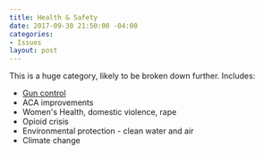```yaml
---
title: Health & Safety
date: 2017-09-30 21:50:00 -04:00
categories:
- Issues
layout: post
---
```


This is a huge category, likely to be broken down further. Includes:
* [Gun control](http://indivisibleandoverma.com/issues/gun-control.html)
* ACA improvements
* Women's Health, domestic violence, rape
* Opioid crisis
* Environmental protection - clean water and air
* Climate change